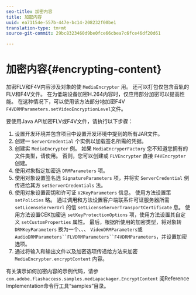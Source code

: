 ```yaml
---
seo-title: 加密内容
title: 加密内容
uuid: ea71154e-557b-447e-bc14-208232f00be1
translation-type: tm+mt
source-git-commit: 29bc8323460d9be0fce66cbea7c6fce46df20d61

---
```



# 加密内容{#encrypting-content}

加密FLV和F4V内容涉及对象的使 `MediaEncrypter` 用。 还可以打包仅包含音轨的FLV和F4V文件。 在为低端设备加密H.264内容时，仅应用部分加密可以提高性能。 在这种情况下，可以使用该方法部分地加密F4V `F4VDRMParameters.setVideoEncryptionLevel`文件。

要使用Java API加密FLV或F4V文件，请执行以下步骤：

1. 设置开发环境并包含项目中设置开发环境中提到的所有JAR文件。
1. 创建一 `ServerCredential` 个实例以加载签名所需的凭据。
1. 创建实 `MediaEncrypter` 例。 如果 `MediaEncryperFactory` 您不知道您拥有的文件类型，请使用。 否则，您可以创建或 `FLVEncrypter` 直接 `F4VEncrypter` 创建。
1. 使用对象指定加密选 `DRMParameters` 项。
1. 使用对象设置签名选 `SignatureParameters` 项，并将实 `ServerCredential` 例传递给其方 `setServerCredentials` 法。
1. 使用对象设置密钥和许可证 `V2KeyParameters` 信息。 使用方法设置策 `setPolicies` 略。 通过调用和方法设置客户端联系许可证服务器所需 `setLicenseServerUrl` 的信 `setLicenseServerTransportCertificate` 息。 使用方法设置CEK加密选 `setKeyProtectionOptions` 项，使用方法设置其自定义 `setCustomProperties` 属性。 最后，根据所使用的加密类型，将对象转 `DRMKeyParameters` 换为一个、、、 `VideoDRMParameters`或 `AudioDRMParameters``FLVDRMParameters``F4VDRMParameters`，并设置加密选项。
1. 通过将输入和输出文件以及加密选项传递给方法来加密 `MediaEncrypter.encryptContent` 内容。

有关演示如何加密内容的示例代码，请参 `com.adobe.flashaccess.samples.mediapackager.EncryptContent` 阅Reference Implementation命令行工具“samples”目录。
